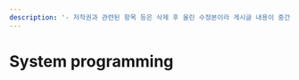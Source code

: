 ```yaml
---
description: '- 저작권과 관련된 항목 등은 삭제 후 올린 수정본이라 게시글 내용이 중간중간 이해가 안될 수 있습니다.'
---
```


# System programming

